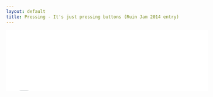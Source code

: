 ```yaml
---
layout: default
title: Pressing - It's just pressing buttons (Ruin Jam 2014 entry)
---
```


<iframe src="//itch.io/embed/11477" width="552" height="167" frameborder="0" />

This is the game I submitted to [Ruin Jam 2014](http://itch.io/jam/ruinjam2014), as put together by [@inurashii](http://twitter.com/inurashii). It's also the first project I've actually been a bit proud of. It came together quite well, for the constraints.

## Goals going in

Just make a game for this jam. Honestly, the first inspiration and goal was to make sort of a mandatory social experience. The original plan was to have a game where you logged in via Twitter, greeted only with a timer and a button saying "Win the game". Your score was how long you waited, and it would tweet a vague "Can you beat my score?" for you. I'm glad that didn't work out.

## What went right

There were a few simple successes this time.

### Small

It was small! It was 24-hour gamejam small, despite RuinJam going on for quite some time. Which is good, because I procrastinated and ended up writing this all in < 24 hours, including some sleep.

### MMF

I took a very small chunk and got it playable rather quickly. By the end of the first night, 90% of the actual work was there. All that was left was polish and script writing. That left a lot of time to iterate over scripts and deal with the more obvious flaws.

### Everything?

It's not perfect, and it's not even what I'd call fun. But I like it! I feel really positive about this project. It's pretentious as hell, and I could go on about what it 'meant', but frankly it was a fun project and I'm not overly embarrassed by the outcome.

## What went wrong (and how I want to address them)

I can't remember a time when GDX's deployment hasn't caused headaches. The way forward is 

### Nitpicks

* The font didn't scale well, and it's the default GDX one. 
* The three main areas of 'play' are too far apart and should be brought together to make it really obvious when something changes.
* I wish I could've gotten the button feedback to pause a second so it's harder to rush through. I wonder how that would've changed the script writing.

### HTML5 app

GWT is the best and worst thing to happen to my gamedev. Before adding a web-playable client, this game would get 1-2 views. Then, add a web-client and the views spike (admittedly, it's not a perfect test as the game jam was wrapping up and getting press, that sort of thing). Anecdotally, it doesn't take much for me to play a web game, but it takes a lot for me to green-light a download that I'm going to have to test and trust.

But I've never built `gradlew html:dist` without seeing errors. Every time I build the web app, something isn't supported or mysteriously breaks. With [Bagger](bagger.html), it was Java's Observable set up. Fine, I'm not thrilled with it anyway, I'll make a new one. This time, it was GDX's handy (if a little cumbersome) JSON parsing. GDX gives a one-line way to Serialize and Deserialize Java classes to and from JSON, which just wouldn't work in the HTML5 version.

I ended up writing all of that code myself, at some goading from @thetechnoweenie. And I'll be doing so in the future, pre-emptively.

### Desktop (JAR)

When HTML5 wasn't working, I hastily through together a desktop .JAR together to at least get it playable and distributable. And again, there were issues. I'd never considered a Desktop artifact, so I'd never built in Resizing code. If you changed the (very small) window's size, everything scaled to the eye, but the clickable spaces and the like didn't expand to account for this.

I was also using Gdx.files.internal, which usually gives a path to the working directory. In GDX that's usually the assets folder. Thinking myself clever, I just listed the directory and would read the numbered files in order to play the scripts in the right order. But you can't actually list inside of a JAR, at least through the interfaces I was using, so I instead hard-coded all the filenames to get it out the door.

## What's next

I'm trying really hard to stop myself from tweaking this game. There's a few tiny things that really bug me about it, but I don't want to get swallowed by this project. It's mostly run its course.

### Tradesong

I've been working again on Tradesong. It's a fun little side project that I'm caring less if it ever happens, though I've got some fun ideas to explore.

### Mingine

More a thing for myself, I started pulling concepts I reuse and rewrite in games in to a common framework.
